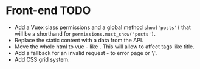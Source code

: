 # Front-end TODO
* Add a Vuex class permissions and a global method `show('posts')` that will be a shorthand for `permissions.must_show('posts')`.
* Replace the static content with a data from the API.
* Move the whole html to vue - like <head>. This will allow to affect tags like title.
* Add a fallback for an invalid request - to error page or '/'.
* Add CSS grid system.